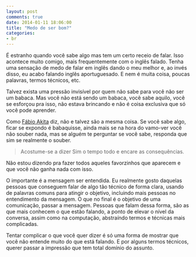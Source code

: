 ```yaml
---
layout: post
comments: true
date: 2014-01-11 18:06:00
title: "Medo de ser bom?"
categories:
- br
---
```


É estranho quando você sabe algo mas tem um certo receio de falar. Isso acontece muito comigo, mais frequentemente com o inglês falado. Tenha uma sensação de medo de falar em inglês dando o meu melhor e, ao invés disso, eu acabo falando inglês aportuguesado. E nem é muita coisa, poucas palavras, termos técnicos, etc.

Talvez exista uma pressão invisível por quem não sabe para você não ser um babaca. Mas você não está sendo um babaca, você sabe aquilo, você se esforçou pra isso, não estava brincando e não é coisa exclusiva que só você pode aprender.

Como [Fábio Akita](www.akitaonrails.com/2007/04/14/off-topic-seja-arrogante) diz, não e talvez são a mesma coisa. Se você sabe algo, ficar se expondo é babaquisse, ainda mais se na hora do vamo-ver você não souber nada, mas se alguém te perguntar se você sabe, responda que sim se realmente o souber.

>Acostume-se a dizer Sim o tempo todo e encare as consequências.

Não estou dizendo pra fazer todos aqueles favorzinhos que aparecem e que você não ganha nada com isso.

O importante é a mensagem ser entendida. Eu realmente gosto daquelas pessoas que conseguem falar de algo tão técnico de forma clara, usando de palavras comuns para atingir o objetivo, incluindo mais pessoas no entendimento da mensagem. O que no final é o objetivo de uma comunicação, passar a mensagem. Pessoas que falam dessa forma, são as que mais conhecem o que estão falando, a ponto de elevar o nível da conversa, assim como na computação, abstraíndo termos e técnicas mais complicadas.

Tentar complicar o que você quer dizer é só uma forma de mostrar que você não entende muito do que está falando. E por alguns termos técnicos, querer passar a impressão que tem total domínio do assunto.